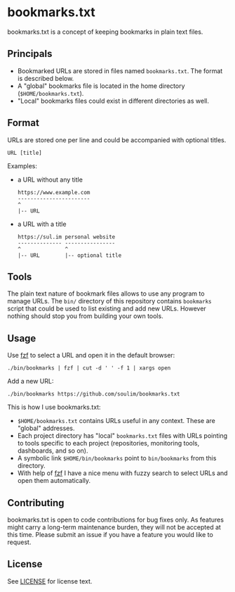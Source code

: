 # bookmarks.txt

bookmarks.txt is a concept of keeping bookmarks in plain text files.

## Principals

- Bookmarked URLs are stored in files named `bookmarks.txt`. The format is described below.
- A "global" bookmarks file is located in the home directory (`$HOME/bookmarks.txt`).
- "Local" bookmarks files could exist in different directories as well.

## Format

URLs are stored one per line and could be accompanied with optional titles.

```
URL [title]
```

Examples:

- a URL without any title

  ```
  https://www.example.com
  -----------------------
  ^
  |-- URL
  ```
- a URL with a title
  ```
  https://sul.im personal website
  -------------- ----------------
  ^              ^
  |-- URL        |-- optional title
  ```

## Tools

The plain text nature of bookmark files allows to use any program to manage URLs. The `bin/` directory of this repository contains `bookmarks` script that could be used to list existing and add new URLs. However nothing should stop you from building your own tools.

## Usage

Use [fzf] to select a URL and open it in the default browser:

```ShellSession
./bin/bookmarks | fzf | cut -d ' ' -f 1 | xargs open
```

Add a new URL:

```ShellSession
./bin/bookmarks https://github.com/soulim/bookmarks.txt
```

This is how I use bookmarks.txt:

- `$HOME/bookmarks.txt` contains URLs useful in any context. These are "global" addresses.
- Each project directory has "local" `bookmarks.txt` files with URLs pointing to tools specific to each project (repositories, monitoring tools, dashboards, and so on).
- A symbolic link `$HOME/bin/bookmarks` point to `bin/bookmarks` from this directory.
- With help of [fzf] I have a nice menu with fuzzy search to select URLs and open them automatically.

## Contributing

bookmarks.txt is open to code contributions for bug fixes only. As features might carry a long-term maintenance burden, they will not be accepted at this time. Please submit an issue if you have a feature you would like to request.

## License

See [LICENSE](LICENSE) for license text.


[fzf]: https://github.com/junegunn/fzf
